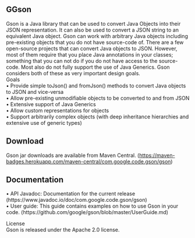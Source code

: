<h2>GGson</h2>
Gson is a Java library that can be used to convert Java Objects into their JSON representation. It can also be used to convert a JSON string to an equivalent Java object. Gson can work with arbitrary Java objects including pre-existing objects that you do not have source-code of.
There are a few open-source projects that can convert Java objects to JSON. However, most of them require that you place Java annotations in your classes; something that you can not do if you do not have access to the source-code. Most also do not fully support the use of Java Generics. Gson considers both of these as very important design goals.<br/>
Goals<br/>
•	Provide simple toJson() and fromJson() methods to convert Java objects to JSON and vice-versa<br/>
•	Allow pre-existing unmodifiable objects to be converted to and from JSON<br/>
•	Extensive support of Java Generics<br/>
•	Allow custom representations for objects<br/>
•	Support arbitrarily complex objects (with deep inheritance hierarchies and extensive use of generic types)<br/>
<h2>Download</h2>

Gson jar downloads are available from Maven Central. (https://maven-badges.herokuapp.com/maven-central/com.google.code.gson/gson)<br/>
 
<h2>Documentation</h2>
•	API Javadoc: Documentation for the current release (https://www.javadoc.io/doc/com.google.code.gson/gson)<br/>
•	User guide: This guide contains examples on how to use Gson in your code. (https://github.com/google/gson/blob/master/UserGuide.md)<br/>

License<br/>
Gson is released under the Apache 2.0 license.<br/>

